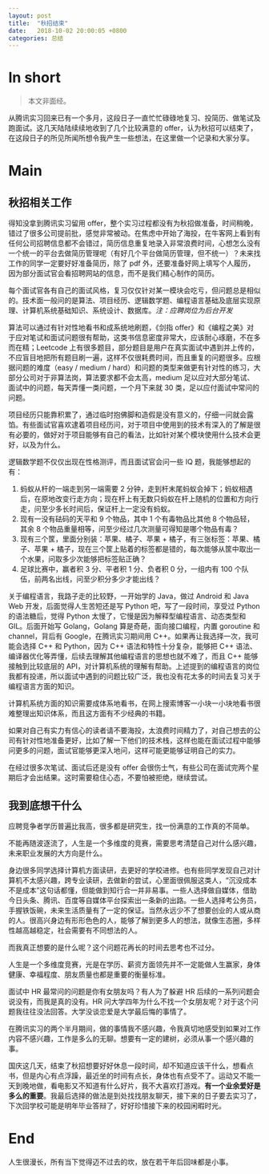 ```yaml
---
layout: post
title:  "秋招结束"
date:   2018-10-02 20:00:05 +0800
categories: 总结
---
```


# In short

> 本文非面经。

从腾讯实习回来已有一个多月，这段日子一直忙忙碌碌地复习、投简历、做笔试及跑面试。这几天陆陆续续地收到了几个比较满意的 offer，认为秋招可以结束了，在这段日子的所见所闻所想令我产生一些想法，在这里做一个记录和大家分享。

# Main

## 秋招相关工作

得知没拿到腾讯实习留用 offer，整个实习过程都没有为秋招做准备，时间稍晚，错过了很多公司提前批，感觉非常被动。在焦虑中开始了海投，在牛客网上看到有任何公司招聘信息都不会错过，简历信息重复地录入非常浪费时间，心想怎么没有一个统一的平台去做简历管理呢（有好几个平台做简历管理，但不统一）？未来找工作的同学一定要好好准备简历，除了 pdf 外，还要准备好网上填写个人履历，因为部分面试官会看招聘网站的信息，而不是我们精心制作的简历。

每个面试官各有自己的面试风格，复习仅仅针对某一模块会吃亏，但问题总是相似的。技术面一般问的是算法、项目经历、逻辑数学题、编程语言基础及底层实现原理、计算机系统基础知识、系统设计、数据库。*注：应聘岗位为后台开发*

算法可以通过有针对性地看书和成系统地刷题，《剑指 offer》和《编程之美》对于应对笔试和面试问题很有帮助，这类书信息密度非常大，应该耐心琢磨，不在多而在精；Leetcode 上有很多题目，部分题目是用户在真实面试中遇到并上传的，不应盲目地把所有题目刷一遍，这样不仅很耗费时间，而且重复的问题很多。应根据问题的难度（easy / medium / hard）和问题的类型来做更有针对性的练习，大部分公司对于非算法岗，算法要求都不会太高，medium 足以应对大部分笔试、面试中的问题，每天弄懂一类问题，一个月下来就 30 类，足以应付面试中常问的问题。

项目经历只能靠积累了，通过临时抱佛脚和造假是没有意义的，仔细一问就会露馅。有些面试官喜欢逮着项目经历问，对于项目中使用到的技术有深入的了解是很有必要的，做好对于项目能够有自己的看法，比如针对某个模块使用什么技术会更好，以及为什么。

逻辑数学题不仅仅出现在性格测评，而且面试官会问一些 IQ 题，我能够想起的有：

1. 蚂蚁从杆的一端走到另一端需要 2 分钟，走到杆末尾蚂蚁会掉下；蚂蚁相遇后，在原地改变行走方向；现在杆上有无数只蚂蚁在杆上随机的位置和方向行走，问至少多长时间后，保证杆上一定没有蚂蚁。
2. 现有一没有砝码的天平和 9 个物品，其中 1 个有毒物品比其他 8 个物品轻，其余 8 个物品重量相等，问至少经过几次测量可得知是哪个物品有毒？
3. 现有三个筐，里面分别装：苹果、橘子、苹果 + 橘子，有三张标签：苹果、橘子、苹果 + 橘子，现在三个筐上贴着的标签都是错的，每次能够从筐中取出一个水果，问取多少次能够把标签贴正确？
4. 足球比赛中，赢者积 3 分、平者积 1 分、负者积 0 分，一组内有 100 个队伍，前两名出线，问至少积分多少才能出线？

关于编程语言，我路子走的比较野，一开始学的 Java，做过 Android 和 Java Web 开发，后面觉得人生苦短还是写 Python 吧，写了一段时间，享受过 Python 的语法糖后，觉得 Python 太慢了，它慢是因为解释型编程语言、动态类型和 GIL。后面开始写 Golang，Golang 算是奇葩，面向接口编程，内置 goroutine 和 channel，背后有 Google，在腾讯实习期间用 C++。如果再让我选择一次，我可能会选择 C++ 和 Python，因为 C++ 语法和特性十分复杂，能够把 C++ 语法、编译器优化等弄懂，后续去理解其他编程语言的思想也就不难了，而且 C++ 能够接触到比较底层的 API，对计算机系统的理解有帮助。上述提到的编程语言的岗位我都有投递，所以面试中遇到的问题比较广泛，我也没有花太多的时间去复习关于编程语言方面的知识。

计算机系统方面的知识需要成体系地看书，在网上搜索博客一小块一小块地看书很难整理出知识体系，而且这方面有不少经典的书籍。

如果对自己有实力有信心的读者请不要海投，太浪费时间精力了，对自己想去的公司有针对性地准备更好，比如了解一下他们的技术栈，这样也能在面试过程中能够问更多的问题，面试官能够更深入地问，这样可能更能够证明自己的实力。

在经过很多次笔试、面试后还是没有 offer 会很伤士气，有些公司在面试完两个星期后才会出结果。这时需要稳住心态，不要怕被拒绝，继续尝试。

## 我到底想干什么

应聘竞争者学历普遍比我高，很多都是研究生，找一份满意的工作真的不简单。

不能再随波逐流了，人生是一个多维度的竞赛，需要思考清楚自己对什么感兴趣，未来职业发展的大方向是什么。

身边很多同学选择计算机方面读研，去更好的学校进修。也有些同学发现自己对计算机不太感兴趣，跨专业读研，去做新的尝试，心里面很佩服这类人，“沉没成本不是成本”这句话都懂，但能做到知行合一并非易事。一些人选择做自媒体，借助今日头条、腾讯、百度等自媒体平台探索出一条新的出路。一些人选择考公务员，手握铁饭碗，未来生活质量有了一定的保证。当然永远少不了想要创业的人或从商的人。很高兴身边有形形色色的人，能够了解到更多人的想法，就像生态圈，多样性越高越稳定，社会需要有不同想法的人。

而我真正想要的是什么呢？这个问题花再长的时间去思考也不过分。

人生是一个多维度竞赛，光是在学历、薪资方面领先并不一定能做人生赢家，身体健康、幸福程度、朋友质量也都是重要的衡量标准。

面试中 HR 最常问的问题是你有女朋友吗？有人为了躲避 HR 后续的一系列问题会说没有，而我是真的没有。HR 问大学四年为什么不找一个女朋友呢？对于这个问题我往往没法回答。大学没谈恋爱是大学最后悔的事情了。

在腾讯实习的两个半月期间，做的事情我不感兴趣，令我真切地感受到如果对工作内容不感兴趣，工作是多么的无聊。想要有一定的建树，必须从事一个感兴趣的事。

国庆这几天，结束了秋招想要好好休息一段时间，却不知道应该干什么，想看点书，但是内心有点浮躁，最近坐的时间有点长，身体也有点受不了。运动又不能一天到晚地做，看电影又不知道有什么好片，我不大喜欢打游戏。**有一个业余爱好是多么的重要**。我最后选择的做法是到处找找朋友聊天，接下来的日子要去实习了，下次回学校可能是明年毕业答辩了，好好珍惜接下来的校园闲暇时光。

# End

人生很漫长，所有当下觉得迈不过去的坎，放在若干年后回味都是小事。
